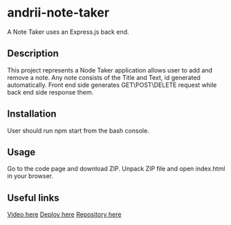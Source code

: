 # andrii-note-taker
A Note Taker uses an Express.js back end.

## Description

This project represents a Node Taker application allows user to add and remove a note.
Any note consists of the Title and Text, id generated automatically.
Front end side generates GET\POST\DELETE request while back end side response them.

## Installation

User should run npm start from the bash console.

## Usage

Go to the code page and download ZIP.
Unpack ZIP file and open index.html in your browser.

## Useful links
[Video here]()
[Deploy here]()
[Repository here](https://github.com/AndriiMedvediev987/andrii-note-taker.git)
